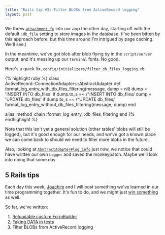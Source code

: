 ```yaml
---
title: "Rails tip #3: Filter BLOBs from ActiveRecord logging"
layout: post
---
```

<p>We threw <a href="http://github.com/technoweenie/attachment_fu"><code>attachment_fu</code></a> into our app the other day, starting off with the default <code>:db_file</code> setting to store images in the database. (I've been bitten by this approach before, but this time around I'm intrigued by page caching. We'll see.)</p>

<p>In the meantime, we've got blob after blob flying by in the <code>script/server</code> output, and it's messing up our <code>Terminal</code> fonts. No good.</p>

<p>Here's a quick fix, <code>config/initializers/filter_db_files_logging.rb</code>:</p>

{% highlight ruby %}
class ActiveRecord::ConnectionAdapters::AbstractAdapter
  def format_log_entry_with_db_files_filtering(message, dump = nil)
    dump = 'INSERT INTO db_files' if dump.to_s =~ /^INSERT INTO db_files/
    dump = 'UPDATE db_files'      if dump.to_s =~ /^UPDATE db_files/
    format_log_entry_without_db_files_filtering(message, dump)
  end

  alias_method_chain :format_log_entry, :db_files_filtering
end
{% endhighlight %}

<p>Note that this isn't yet a general solution (other tables' blobs will still be logged), but it's good enough for our needs, and we've got a known place we can come back to should we need to filter more blobs in the future.</p>

<p>Also, looking at <a href="http://github.com/rails/rails/tree/c8da518bbfedc2a06b1d96912ddae00e57f21748/activerecord/lib/active_record/connection_adapters/abstract_adapter.rb#L120"><code>AbstractAdapter#log_info</code></a> just now, we notice that could have written our own <code>Logger</code> and saved the monkeypatch. Maybe we'll look into doing that some day.</p>

<h2>5 Rails tips</h2>

<p>Each day this week, <a href="http://youtube.com/watch?v=J35CuC3ywnc">Joachim</a> and I will post something we've learned in our time programming together. It's fun to do, and we might just <a href="http://railscasts.com/contest">win something</a> as well.</p>

<p>So far, we've written:</p>

<ol>
  <li><a href="/2008/04/21/rails-tip-1-reloadable-custom-formbuilder.html">Reloadable custom FormBuilder</a></li>
  <li><a href="/2008/04/22/rails-tip-2-faking-data-in-tests.html">Faking DATA in tests</a></li>
  <li>Filter BLOBs from ActiveRecord logging</li>
</ol>
